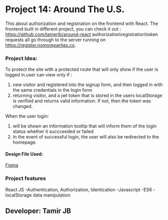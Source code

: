 # Project 14: Around The U.S.

This about authorization and registration on the frontend with React. The frontend built in different project, you can check it out : https://github.com/tamerjb/around-react
authorization\registration\token requests all go through to the server running on https://register.nomoreparties.co.

### Project Idea:

To protect the site with a protected route that will only show if the user is logged in.user can view only if :

1.  new visitor and registered into the signup form, and then logged in with the same credentials in the login form
2.  returning visitor, and a jwt token that is stored in the users localStorage is verified and returns valid information. If not, then the token was changed.

When the user login:

1. will be shown an information tooltip that will inform them of the login status whether it succceeded or failed
2. In the event of successful login, the user will also be redirected to the homepage.

#### Design File Used:

[Figma](https://www.figma.com/file/yXGGl4EnWYEPzGJU2dSJ1L/Sprint-14-Registration-and-Authorization?node-id=0%3A1)

### Project features

React JS
-Authentication, Authorization, Identication
-Javascript
-ES6
-localStorage data manipulation

## Developer: Tamir JB

